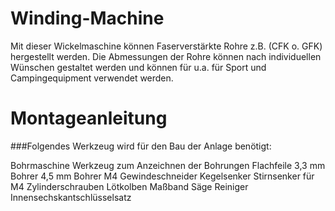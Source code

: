# Winding-Machine

Mit dieser Wickelmaschine können Faserverstärkte Rohre z.B. (CFK o. GFK) hergestellt werden. Die Abmessungen der Rohre können nach individuellen Wünschen gestaltet werden und können für u.a. für Sport und Campingequipment verwendet werden. 

# Montageanleitung

###Folgendes Werkzeug wird für den Bau der Anlage benötigt:

Bohrmaschine
Werkzeug zum Anzeichnen der Bohrungen
Flachfeile
3,3 mm Bohrer
4,5 mm Bohrer
M4 Gewindeschneider
Kegelsenker
Stirnsenker für M4 Zylinderschrauben
Lötkolben
Maßband
Säge
Reiniger
Innensechskantschlüsselsatz

